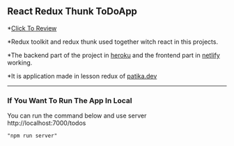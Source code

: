 ## React Redux Thunk ToDoApp
*[Click To Review](https://react-redux-thunk-todo.netlify.app/)

*Redux toolkit and redux thunk used together witch react in this projects.

*The backend part of the project in [heroku](https://www.heroku.com)
 and the frontend part in [netlify](https://www.netlify.com) working.

*It is application made in lesson redux of 	[patika.dev](https://www.patika.dev/tr)

<hr>

### If You Want To Run The App In Local

You can run the command below and use server
http://localhost:7000/todos

```
"npm run server"
```

